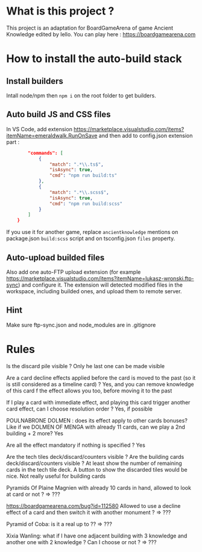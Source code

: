 # What is this project ?

This project is an adaptation for BoardGameArena of game Ancient Knowledge edited by Iello.
You can play here : https://boardgamearena.com

# How to install the auto-build stack

## Install builders

Intall node/npm then `npm i` on the root folder to get builders.

## Auto build JS and CSS files

In VS Code, add extension https://marketplace.visualstudio.com/items?itemName=emeraldwalk.RunOnSave and then add to config.json extension part :

```json
        "commands": [
            {
                "match": ".*\\.ts$",
                "isAsync": true,
                "cmd": "npm run build:ts"
            },
            {
                "match": ".*\\.scss$",
                "isAsync": true,
                "cmd": "npm run build:scss"
            }
        ]
    }
```

If you use it for another game, replace `ancientknowledge` mentions on package.json `build:scss` script and on tsconfig.json `files` property.

## Auto-upload builded files

Also add one auto-FTP upload extension (for example https://marketplace.visualstudio.com/items?itemName=lukasz-wronski.ftp-sync) and configure it. The extension will detected modified files in the workspace, including builded ones, and upload them to remote server.

## Hint

Make sure ftp-sync.json and node_modules are in .gitignore

# Rules

Is the discard pile visible ?
Only he last one can be made visible

Are a card decline effects applied before the card is moved to the past (so it is still considered as a timeline card) ?
Yes, and you can remove knowledge of this card f the effect allows you too, before moving it to the past

If I play a card with immediate effect, and playing this card trigger another card effect, can I choose resolution order ?
Yes, if possible

POULNABRONE DOLMEN : does its effect apply to other cards bonuses? Like if we DOLMEN OF MENGA with already 11 cards, can we play a 2nd building + 2 more?
Yes

Are all the effect mandatory if nothing is specified ?
Yes

Are the tech tiles deck/discard/counters visible ? Are the building cards deck/discard/counters visible ?
At least show the number of remaining cards in the tech tile deck. A button to show the discarded tiles would be nice.
Not really useful for building cards

Pyramids Of Plaine Magnien with already 10 cards in hand, allowed to look at card or not ?
=> ???

https://boardgamearena.com/bug?id=112580
Allowed to use a decline effect of a card and then switch it with another monument ?
=> ???

Pyramid of Coba: is it a real up to ??
=> ???

Xixia Wanling: what if I have one adjacent building with 3 knowledge and another one with 2 knowledge ? Can I choose or not ?
=> ???
